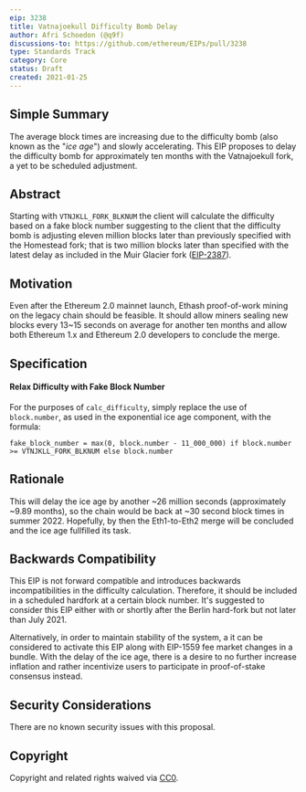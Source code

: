 ```yaml
---
eip: 3238
title: Vatnajoekull Difficulty Bomb Delay
author: Afri Schoedon (@q9f)
discussions-to: https://github.com/ethereum/EIPs/pull/3238
type: Standards Track
category: Core
status: Draft
created: 2021-01-25
---
```


## Simple Summary
The average block times are increasing due to the difficulty bomb (also known as the "_ice age_") and slowly accelerating. This EIP proposes to delay the difficulty bomb for approximately ten months with the Vatnajoekull fork, a yet to be scheduled adjustment.

## Abstract
Starting with `VTNJKLL_FORK_BLKNUM` the client will calculate the difficulty based on a fake block number suggesting to the client that the difficulty bomb is adjusting eleven million blocks later than previously specified with the Homestead fork; that is two million blocks later than specified with the latest delay as included in the Muir Glacier fork ([EIP-2387](./eip-2387.md)).

## Motivation
Even after the Ethereum 2.0 mainnet launch, Ethash proof-of-work mining on the legacy chain should be feasible. It should allow miners sealing new blocks every 13~15 seconds on average for another ten months and allow both Ethereum 1.x and Ethereum 2.0 developers to conclude the merge.

## Specification
#### Relax Difficulty with Fake Block Number
For the purposes of `calc_difficulty`, simply replace the use of `block.number`, as used in the exponential ice age component, with the formula:

    fake_block_number = max(0, block.number - 11_000_000) if block.number >= VTNJKLL_FORK_BLKNUM else block.number

## Rationale
This will delay the ice age by another ~26 million seconds (approximately ~9.89 months), so the chain would be back at ~30 second block times in summer 2022. Hopefully, by then the Eth1-to-Eth2 merge will be concluded and the ice age fullfilled its task.

## Backwards Compatibility
This EIP is not forward compatible and introduces backwards incompatibilities in the difficulty calculation. Therefore, it should be included in a scheduled hardfork at a certain block number. It's suggested to consider this EIP either with or shortly after the Berlin hard-fork but not later than July 2021.

Alternatively, in order to maintain stability of the system, a it can be considered to activate this EIP along with EIP-1559 fee market changes in a bundle. With the delay of the ice age, there is a desire to no further increase inflation and rather incentivize users to participate in proof-of-stake consensus instead. 

## Security Considerations
There are no known security issues with this proposal.

## Copyright
Copyright and related rights waived via [CC0](https://creativecommons.org/publicdomain/zero/1.0/).
